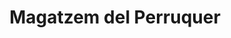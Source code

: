 ---
title: "Magatzem del Perruquer"
url: /lleida/magatzem-del-perruquer-carrer-de-vallcalent/
shop: cosméticos
---